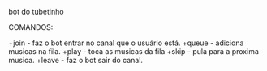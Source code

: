 bot do tubetinho


COMANDOS:

+join - faz o bot entrar no canal que o usuário está.
+queue - adiciona musicas na fila.
+play - toca as musicas da fila
+skip - pula para a proxima musica.
+leave - faz o bot sair do canal.
